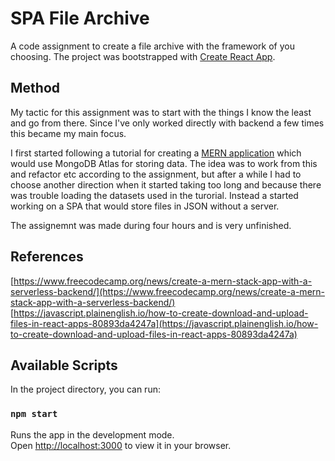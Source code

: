 # SPA File Archive
A code assignment to create a file archive with the framework of you choosing.
The project was bootstrapped with [Create React App](https://github.com/facebook/create-react-app).

## Method
My tactic for this assignment was to start with the things I know the least and go from there. Since I've only worked directly with backend a few times this became my main focus.

I first started following a tutorial for creating a [MERN application](https://github.com/kristofferlarberg/mern-stack) which would use MongoDB Atlas for storing data. The idea was to work from this and refactor etc according to the assignment, but after a while I had to choose another direction when it started taking too long and because there was trouble loading the datasets used in the turorial. Instead a started working on a SPA that would store files in JSON without a server.

The assignemnt was made during four hours and is very unfinished.

## References
[https://www.freecodecamp.org/news/create-a-mern-stack-app-with-a-serverless-backend/](https://www.freecodecamp.org/news/create-a-mern-stack-app-with-a-serverless-backend/)
[https://javascript.plainenglish.io/how-to-create-download-and-upload-files-in-react-apps-80893da4247a](https://javascript.plainenglish.io/how-to-create-download-and-upload-files-in-react-apps-80893da4247a)

## Available Scripts
In the project directory, you can run:

### `npm start`

Runs the app in the development mode.\
Open [http://localhost:3000](http://localhost:3000) to view it in your browser.
